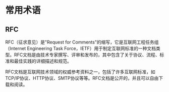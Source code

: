 # 常用术语

## RFC

RFC（征求意见）是"Request for Comments"的缩写，它是互联网工程任务组（Internet Engineering Task Force，IETF）用于制定互联网标准的一种文档类型。RFC文档是由技术专家撰写、评审和发布的，其中包含了关于协议、流程、标准和最佳实践的详细描述和规范。

RFC文档是互联网技术领域的权威参考资料之一，包括了许多互联网标准，如TCP/IP协议、HTTP协议、SMTP协议等等。RFC文档是公开的，并且可以自由下载和阅读。

